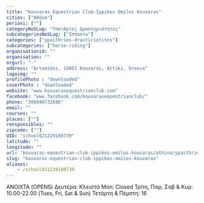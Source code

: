 ```yaml
---
title: "Kouvaras Equestrian Club-Ippikos Omilos Kouvaras"
cities: ["Αθήνα"]
perioxi: [""]
categoryNoSLug: "Υπαιθρίες Δραστηριότητες"
subcategoriesNoSLug: ["Ιππασία"]
categories: ["ypaithries-drastiriotites"]
subcategories: ["horse-riding"]
organisationid: ""
organisation: ""
orgurl: "-"
address: "Artemidos, 19001 Kouvarás, Attiki, Greece"
logoimg: ""
profilePhoto : "downloaded"
coverPhoto : "downloaded"
website: "www.kouvarasequestrianclub.com"
facebook: "www.facebook.com/kouvarasequestrianclub/"
phone: "306940732686"
email: ""
courses: ""
places: [""]
rensponsibles: ""
zipcode: [""]
UID: "school021220180739"
latitude: ""
longitude: ""
url: "kouvaras-equestrian-club-ippikos-omilos-kouvaras/athina/ypaithries-drastiriotites/horse-riding"
slug: "kouvaras-equestrian-club-ippikos-omilos-kouvaras"
aliases:
    - /school021220180739
---
```





ΑΝΟΙΧΤΑ (OPENS) Δευτέρα: Κλειστά Mon: Closed Τρίτη, Παρ, Σαβ &amp; Κυρ: 10.00-22.00 (Tues, Fri, Sat &amp; Sun) Τετάρτη &amp; Πέμπτη: 16